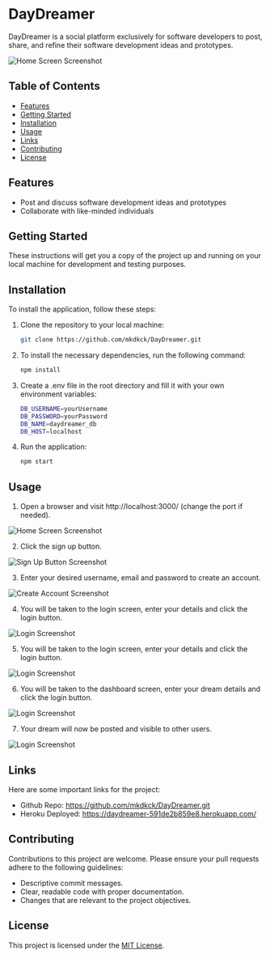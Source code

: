 # DayDreamer

DayDreamer is a social platform exclusively for software developers to post, share, and refine their software development ideas and prototypes.

![Home Screen Screenshot](./assets/screenshots/main.png)

## Table of Contents

- [Features](#features)
- [Getting Started](#getting-started)
- [Installation](#installation)
- [Usage](#usage)
- [Links](#links)
- [Contributing](#contributing)
- [License](#license)

## Features

- Post and discuss software development ideas and prototypes
- Collaborate with like-minded individuals

## Getting Started

These instructions will get you a copy of the project up and running on your local machine for development and testing purposes.

## Installation

To install the application, follow these steps:

1. Clone the repository to your local machine:

   ```bash
   git clone https://github.com/mkdkck/DayDreamer.git
   ```

2. To install the necessary dependencies, run the following command:

   ```bash
   npm install
   ```

3. Create a .env file in the root directory and fill it with your own environment variables:

   ```bash
   DB_USERNAME=yourUsername
   DB_PASSWORD=yourPassword
   DB_NAME=daydreamer_db
   DB_HOST=localhost
   ```

4. Run the application:

   ```bash
   npm start
   ```

## Usage

1. Open a browser and visit http://localhost:3000/ (change the port if needed).

![Home Screen Screenshot](./assets/screenshots/main.png)

2. Click the sign up button.

![Sign Up Button Screenshot](./assets/screenshots/signup_button.png)

3. Enter your desired username, email and password to create an account.

![Create Account Screenshot](./assets/screenshots/signup_screen.png)

4. You will be taken to the login screen, enter your details and click the login button.

![Login Screenshot](./assets/screenshots/login_screen.png)

5. You will be taken to the login screen, enter your details and click the login button.

![Login Screenshot](./assets/screenshots/login_screen.png)

6. You will be taken to the dashboard screen, enter your dream details and click the login button.

![Login Screenshot](./assets/screenshots/dream_screen.png)

7. Your dream will now be posted and visible to other users.

![Login Screenshot](./assets/screenshots/dream_posted_screen.png)

## Links

Here are some important links for the project:

- Github Repo: https://github.com/mkdkck/DayDreamer.git 
- Heroku Deployed: https://daydreamer-591de2b859e8.herokuapp.com/ 

## Contributing

Contributions to this project are welcome. Please ensure your pull requests adhere to the following guidelines:

- Descriptive commit messages.
- Clear, readable code with proper documentation.
- Changes that are relevant to the project objectives.

## License

This project is licensed under the [MIT License](LICENSE).